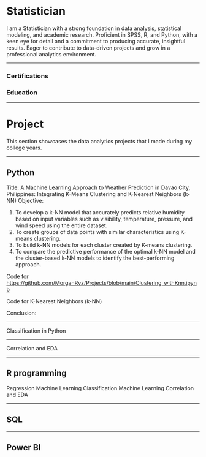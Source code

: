 # Statistician
I am a Statistician with a strong foundation in data analysis, statistical modeling, and academic research. Proficient in SPSS, R, and Python, with a keen eye for detail and a commitment to producing accurate, insightful results. Eager to contribute to data-driven projects and grow in a professional analytics environment.
***
### Certifications
### Education
***
# Project
This section showcases the data analytics projects that I made during my college years.
***
## Python
Title:
A Machine Learning Approach to Weather Prediction in Davao City, Philippines: Integrating K-Means Clustering and K-Nearest Neighbors (k-NN)
Objective:
  1.	To develop a k-NN model that accurately predicts relative humidity based on input variables such as visibility, temperature, pressure, and wind speed using the entire dataset.
  2.	To create groups of data points with similar characteristics using K-means clustering.
  3.	To build k-NN models for each cluster created by K-means clustering.
  4.	To compare the predictive performance of the optimal k-NN model and the cluster-based k-NN models to identify the best-performing approach.

Code for https://github.com/MorganRvz/Projects/blob/main/Clustering_withKnn.ipynb

Code for K-Nearest Neighbors (k-NN)

Conclusion:
***
Classification in Python
***
Correlation and EDA
***
## R programming 
Regression Machine Learning
Classification Machine Learning 
Correlation and EDA
***
## SQL
***
## Power BI
